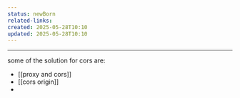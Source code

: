 ```yaml
---
status: newBorn
related-links: 
created: 2025-05-28T10:10
updated: 2025-05-28T10:10
---
```

---

some of the solution for cors are:
- [[proxy and cors]]
- [[cors origin]]
- 
